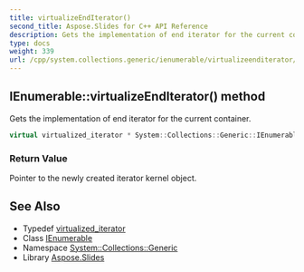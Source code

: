 ```yaml
---
title: virtualizeEndIterator()
second_title: Aspose.Slides for C++ API Reference
description: Gets the implementation of end iterator for the current container.
type: docs
weight: 339
url: /cpp/system.collections.generic/ienumerable/virtualizeenditerator/
---
```

## IEnumerable::virtualizeEndIterator() method


Gets the implementation of end iterator for the current container.

```cpp
virtual virtualized_iterator * System::Collections::Generic::IEnumerable<T>::virtualizeEndIterator()
```


### Return Value

Pointer to the newly created iterator kernel object.

## See Also

* Typedef [virtualized_iterator](./virtualized_iterator/)
* Class [IEnumerable](./)
* Namespace [System::Collections::Generic](../)
* Library [Aspose.Slides](../../)